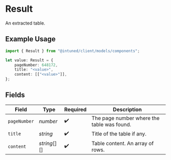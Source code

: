 # Result

An extracted table.

## Example Usage

```typescript
import { Result } from "@intuned/client/models/components";

let value: Result = {
    pageNumber: 648172,
    title: "<value>",
    content: [["<value>"]],
};
```

## Fields

| Field                                      | Type                                       | Required                                   | Description                                |
| ------------------------------------------ | ------------------------------------------ | ------------------------------------------ | ------------------------------------------ |
| `pageNumber`                               | *number*                                   | :heavy_check_mark:                         | The page number where the table was found. |
| `title`                                    | *string*                                   | :heavy_check_mark:                         | Title of the table if any.                 |
| `content`                                  | *string*[][]                               | :heavy_check_mark:                         | Table content. An array of rows.           |